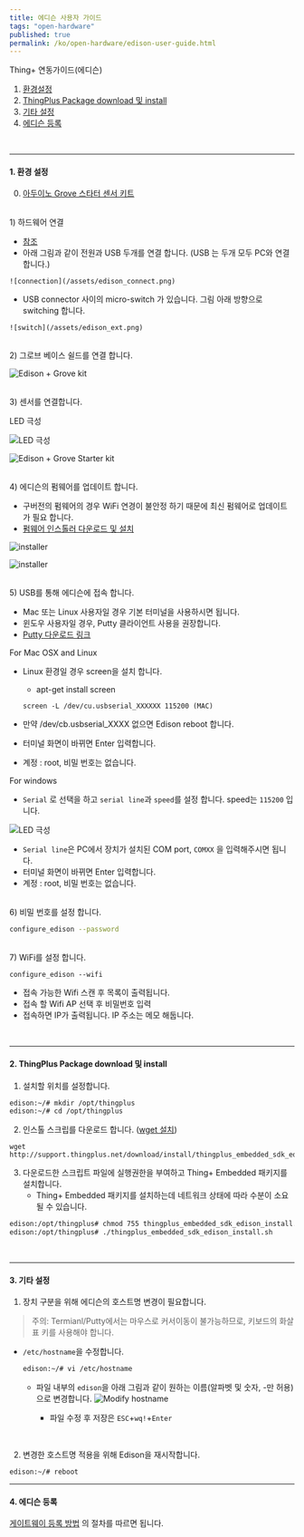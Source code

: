 ```yaml
---
title: 에디슨 사용자 가이드
tags: "open-hardware"
published: true
permalink: /ko/open-hardware/edison-user-guide.html
---
```




Thing+ 연동가이드(에디슨)
<div id='id-setting'></div>

1. [환경설정](#id-setting)
2. [ThingPlus Package download 및 install](#id-package)
3. [기타 설정](#id-hostname)
4. [에디슨 등록](#id-register)



<br/>

---
#### 1. 환경 설정

0) [아두이노 Grove 스타터 센서 키트](https://www.icbanq.com/P005710113/)

<br/>
1) 하드웨어 연결

   - [참조](https://software.intel.com/en-us/articles/assemble-intel-edison-on-the-arduino-board)
   - 아래 그림과 같이 전원과 USB 두개를 연결 합니다. (USB 는 두개 모두 PC와 연결합니다.)

    ![connection](/assets/edison_connect.png)

   - USB connector 사이의 micro-switch 가 있습니다. 그림 아래 방향으로 switching 합니다. 

    ![switch](/assets/edison_ext.png) 

<br/>
2) 그로브 베이스 쉴드를 연결 합니다.

![Edison + Grove kit](/assets/edison_base.png)
   

<br/>
3) 센서를 연결합니다. 

<p class="dwExpand"> LED 극성 </p>

![LED 극성](/assets/led.png)

<div class="dwExpand2"></div>

![Edison + Grove Starter kit](/assets/edison_sensor.png)

<br/>
4) 에디슨의 펌웨어를 업데이트 합니다.
  
   - 구버전의 펌웨어의 경우 WiFi 연경이 불안정 하기 때문에 최신 펌웨어로 업데이트가 필요 합니다.
   - [펌웨어 인스톨러 다운로드 및 설치](https://software.intel.com/en-us/iot/software/installers)
   
   ![installer](/assets/intel_installer.png)

   ![installer](/assets/intel_installer2.png)

<br/>
5) USB를 통해 에디슨에 접속 합니다.

   - Mac 또는 Linux 사용자일 경우 기본 터미널을 사용하시면 됩니다.
   - 윈도우 사용자일 경우, Putty 클라이언트 사용을 권장합니다.
   - [Putty 다운로드 링크](http://the.earth.li/~sgtatham/putty/latest/x86/putty.exe)

<p class="dwExpand"> For Mac OSX and Linux</p>

- Linux 환경일 경우 screen을 설치 합니다.
   - apt-get install screen

   ```
   screen -L /dev/cu.usbserial_XXXXXX 115200 (MAC)
   ```

- 만약 /dev/cb.usbserial_XXXX 없으면 Edison reboot 합니다.
- 터미널 화면이 바뀌면 Enter 입력합니다.
- 계정 : root, 비밀 번호는 없습니다.

<div class="dwExpand2"></div>

<p class="dwExpand"> For windows</p>

- `Serial` 로 선택을 하고 `serial line`과 `speed`를 설정 합니다. speed는 `115200` 입니다.

![LED 극성](/assets/putty.png)

- `Serial line`은 PC에서 장치가 설치된 COM port, `COMXX` 을 입력해주시면 됩니다.
- 터미널 화면이 바뀌면 Enter 입력합니다.
- 계정 : root, 비밀 번호는 없습니다.

<div class="dwExpand2"></div>


<br/>
6) 비밀 번호를 설정 합니다.

``` bash
configure_edison --password
```

<br/>
7) WiFi를 설정 합니다.

```
configure_edison --wifi
```

   - 접속 가능한 Wifi 스캔 후 목록이 출력됩니다. 
   - 접속 할 Wifi AP 선택 후 비밀번호 입력
   - 접속하면 IP가 출력됩니다. IP 주소는 메모 해둡니다.

<div id='id-package'></div>
 
<br/>

---
#### 2. ThingPlus Package download 및 install

1) 설치할 위치를 설정합니다.
   
```bash
edison:~/# mkdir /opt/thingplus
edison:~/# cd /opt/thingplus
```

2) 인스톨 스크립를 다운로드 합니다. ([wget 설치](/ko/help/faq.html#install_wget))

```
wget http://support.thingplus.net/download/install/thingplus_embedded_sdk_edison_install.sh
```

3) 다운로드한 스크립트 파일에 실행권한을 부여하고 Thing+ Embedded 패키지를 설치합니다.
   - Thing+ Embedded 패키지를 설치하는데 네트워크 상태에 따라 수분이 소요될 수 있습니다.

 ```bash
 edison:/opt/thingplus# chmod 755 thingplus_embedded_sdk_edison_install.sh
 edison:/opt/thingplus# ./thingplus_embedded_sdk_edison_install.sh
 ```

<div id='id-hostname'></div>

<br/>

---
#### 3. 기타 설정

1) 장치 구분을 위해 에디슨의 호스트명 변경이 필요합니다.

> 주의: Termianl/Putty에서는 마우스로 커서이동이 불가능하므로, 키보드의 화살표 키를 사용해야 합니다.

 - `/etc/hostname`을 수정합니다.

    ```bash
    edison:~/# vi /etc/hostname
    ```

   - 파일 내부의 `edison`을 아래 그림과 같이 원하는 이름(알파벳 및 숫자, -만 허용)으로 변경합니다.
   ![Modify hostname](/assets/vi_hostname.png)

     - 파일 수정 후 저장은 `ESC`+`wq!`+`Enter` 

<br/>

2) 변경한 호스트명 적용을 위해 Edison을 재시작합니다.

  ```
  edison:~/# reboot
  ```


<div id='id-register'></div>

---
#### 4. 에디슨 등록
[게이트웨이 등록 방법](/ko/user-guide/registration.html#id-gateway) 의 절차를 따르면 됩니다.



</div>

<div class='scrolltop'>
    <div class='scroll icon'><i class="fa fa-arrow-circle-up"></i></div>
</div>
